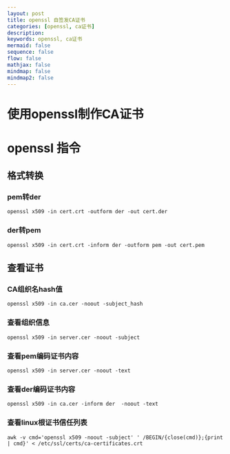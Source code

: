 ```yaml
---
layout: post
title: openssl 自签发CA证书
categories: [openssl, ca证书]
description:
keywords: openssl, ca证书
mermaid: false
sequence: false
flow: false
mathjax: false
mindmap: false
mindmap2: false
---
```


# 使用openssl制作CA证书

# openssl 指令

## 格式转换

### pem转der

```shell
openssl x509 -in cert.crt -outform der -out cert.der
```
### der转pem

```shell
openssl x509 -in cert.crt -inform der -outform pem -out cert.pem
```

## 查看证书

### CA组织名hash值

```shell
openssl x509 -in ca.cer -noout -subject_hash
```

### 查看组织信息

```shell
openssl x509 -in server.cer -noout -subject
```

### 查看pem编码证书内容

```shell
openssl x509 -in server.cer -noout -text
```

### 查看der编码证书内容
```shell
openssl x509 -in ca.cer -inform der  -noout -text
```

### 查看linux根证书信任列表

```shell
awk -v cmd='openssl x509 -noout -subject' ' /BEGIN/{close(cmd)};{print | cmd}' < /etc/ssl/certs/ca-certificates.crt
```
